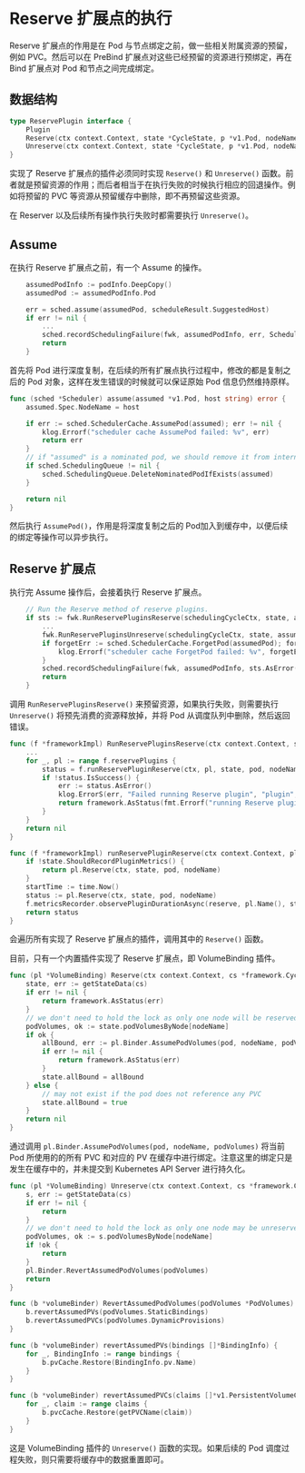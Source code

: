 # Reserve 扩展点的执行 #

Reserve 扩展点的作用是在 Pod 与节点绑定之前，做一些相关附属资源的预留，例如 PVC。然后可以在 PreBind 扩展点对这些已经预留的资源进行预绑定，再在 Bind 扩展点对 Pod 和节点之间完成绑定。

## 数据结构 ##

``` go
type ReservePlugin interface {
	Plugin
	Reserve(ctx context.Context, state *CycleState, p *v1.Pod, nodeName string) *Status
	Unreserve(ctx context.Context, state *CycleState, p *v1.Pod, nodeName string)
}
```

实现了 Reserve 扩展点的插件必须同时实现 `Reserve()` 和 `Unreserve()` 函数。前者就是预留资源的作用；而后者相当于在执行失败的时候执行相应的回退操作。例如将预留的 PVC 等资源从预留缓存中删除，即不再预留这些资源。

在 Reserver 以及后续所有操作执行失败时都需要执行 `Unreserve()`。

## Assume ##

在执行 Reserve 扩展点之前，有一个 Assume 的操作。

``` go
	assumedPodInfo := podInfo.DeepCopy()
	assumedPod := assumedPodInfo.Pod

	err = sched.assume(assumedPod, scheduleResult.SuggestedHost)
	if err != nil {
        ...
		sched.recordSchedulingFailure(fwk, assumedPodInfo, err, SchedulerError, "")
		return
	}
```

首先将 Pod 进行深度复制，在后续的所有扩展点执行过程中，修改的都是复制之后的 Pod 对象，这样在发生错误的时候就可以保证原始 Pod 信息仍然维持原样。

``` go
func (sched *Scheduler) assume(assumed *v1.Pod, host string) error {
	assumed.Spec.NodeName = host

	if err := sched.SchedulerCache.AssumePod(assumed); err != nil {
		klog.Errorf("scheduler cache AssumePod failed: %v", err)
		return err
	}
	// if "assumed" is a nominated pod, we should remove it from internal cache
	if sched.SchedulingQueue != nil {
		sched.SchedulingQueue.DeleteNominatedPodIfExists(assumed)
	}

	return nil
}
```

然后执行 `AssumePod()`，作用是将深度复制之后的 Pod加入到缓存中，以便后续的绑定等操作可以异步执行。


## Reserve 扩展点 ##

执行完 Assume 操作后，会接着执行 Reserve 扩展点。

``` go
	// Run the Reserve method of reserve plugins.
	if sts := fwk.RunReservePluginsReserve(schedulingCycleCtx, state, assumedPod, scheduleResult.SuggestedHost); !sts.IsSuccess() {
        ...
		fwk.RunReservePluginsUnreserve(schedulingCycleCtx, state, assumedPod, scheduleResult.SuggestedHost)
		if forgetErr := sched.SchedulerCache.ForgetPod(assumedPod); forgetErr != nil {
			klog.Errorf("scheduler cache ForgetPod failed: %v", forgetErr)
		}
		sched.recordSchedulingFailure(fwk, assumedPodInfo, sts.AsError(), SchedulerError, "")
		return
	}
```

调用 `RunReservePluginsReserve()` 来预留资源，如果执行失败，则需要执行 `Unreserve()` 将预先消费的资源释放掉，并将 Pod 从调度队列中删除，然后返回错误。

``` go
func (f *frameworkImpl) RunReservePluginsReserve(ctx context.Context, state *framework.CycleState, pod *v1.Pod, nodeName string) (status *framework.Status) {
    ...
	for _, pl := range f.reservePlugins {
		status = f.runReservePluginReserve(ctx, pl, state, pod, nodeName)
		if !status.IsSuccess() {
			err := status.AsError()
			klog.ErrorS(err, "Failed running Reserve plugin", "plugin", pl.Name(), "pod", klog.KObj(pod))
			return framework.AsStatus(fmt.Errorf("running Reserve plugin %q: %w", pl.Name(), err))
		}
	}
	return nil
}

func (f *frameworkImpl) runReservePluginReserve(ctx context.Context, pl framework.ReservePlugin, state *framework.CycleState, pod *v1.Pod, nodeName string) *framework.Status {
	if !state.ShouldRecordPluginMetrics() {
		return pl.Reserve(ctx, state, pod, nodeName)
	}
	startTime := time.Now()
	status := pl.Reserve(ctx, state, pod, nodeName)
	f.metricsRecorder.observePluginDurationAsync(reserve, pl.Name(), status, metrics.SinceInSeconds(startTime))
	return status
}
```

会遍历所有实现了 Reserve 扩展点的插件，调用其中的 `Reserve()` 函数。

目前，只有一个内置插件实现了 Reserve 扩展点，即 VolumeBinding 插件。

``` go
func (pl *VolumeBinding) Reserve(ctx context.Context, cs *framework.CycleState, pod *v1.Pod, nodeName string) *framework.Status {
	state, err := getStateData(cs)
	if err != nil {
		return framework.AsStatus(err)
	}
	// we don't need to hold the lock as only one node will be reserved for the given pod
	podVolumes, ok := state.podVolumesByNode[nodeName]
	if ok {
		allBound, err := pl.Binder.AssumePodVolumes(pod, nodeName, podVolumes)
		if err != nil {
			return framework.AsStatus(err)
		}
		state.allBound = allBound
	} else {
		// may not exist if the pod does not reference any PVC
		state.allBound = true
	}
	return nil
}
```

通过调用 `pl.Binder.AssumePodVolumes(pod, nodeName, podVolumes)` 将当前 Pod 所使用的的所有 PVC 和对应的 PV 在缓存中进行绑定。注意这里的绑定只是发生在缓存中的，并未提交到 Kubernetes API Server 进行持久化。

``` go
func (pl *VolumeBinding) Unreserve(ctx context.Context, cs *framework.CycleState, pod *v1.Pod, nodeName string) {
	s, err := getStateData(cs)
	if err != nil {
		return
	}
	// we don't need to hold the lock as only one node may be unreserved
	podVolumes, ok := s.podVolumesByNode[nodeName]
	if !ok {
		return
	}
	pl.Binder.RevertAssumedPodVolumes(podVolumes)
	return
}

func (b *volumeBinder) RevertAssumedPodVolumes(podVolumes *PodVolumes) {
	b.revertAssumedPVs(podVolumes.StaticBindings)
	b.revertAssumedPVCs(podVolumes.DynamicProvisions)
}

func (b *volumeBinder) revertAssumedPVs(bindings []*BindingInfo) {
	for _, BindingInfo := range bindings {
		b.pvCache.Restore(BindingInfo.pv.Name)
	}
}

func (b *volumeBinder) revertAssumedPVCs(claims []*v1.PersistentVolumeClaim) {
	for _, claim := range claims {
		b.pvcCache.Restore(getPVCName(claim))
	}
}
```

这是 VolumeBinding 插件的 `Unreserve()` 函数的实现。如果后续的 Pod 调度过程失败，则只需要将缓存中的数据重置即可。
